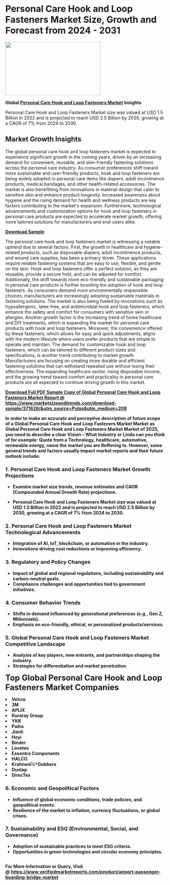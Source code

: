 <H1>Personal Care Hook and Loop Fasteners Market Size, Growth and Forecast from 2024 - 2031</H1><img class="aligncenter size-medium wp-image-584254" src="https://thirdeyenews.in/wp-content/uploads/2024/09/Global-Market-Research-300x168.jpeg" alt="" width="300" height="168" /><p><strong>Global&nbsp;<a href="https://www.marketsizeandtrends.com/download-sample/371626/&amp;utm_source=Pulse&amp;utm_medium=208">Personal Care Hook and Loop Fasteners Market</a> Insights</strong></p><p>Personal Care Hook and Loop Fasteners Market size was valued at USD 1.5 Billion in 2022 and is projected to reach USD 2.5 Billion by 2030, growing at a CAGR of 7% from 2024 to 2030.</p><p><h2>Market Growth Insights</h2> <p>The global personal care hook and loop fasteners market is expected to experience significant growth in the coming years, driven by an increasing demand for convenient, reusable, and skin-friendly fastening solutions across the personal care industry. As consumer preferences shift toward more sustainable and user-friendly products, hook and loop fasteners are being widely adopted in personal care items like diapers, adult incontinence products, medical bandages, and other health-related accessories. The market is also benefitting from innovations in material design that cater to sensitive skin and enhance product longevity. Increased awareness about hygiene and the rising demand for health and wellness products are key factors contributing to the market's expansion. Furthermore, technological advancements and customization options for hook and loop fasteners in personal care products are expected to accelerate market growth, offering more tailored solutions for manufacturers and end-users alike.</p> <p><strong><a href="#">Download Sample</a></strong></p> <p>The personal care hook and loop fasteners market is witnessing a notable uptrend due to several factors. First, the growth in healthcare and hygiene-related products, such as disposable diapers, adult incontinence products, and wound care supplies, has been a primary driver. These applications require reliable fastening systems that are easy to use, flexible, and gentle on the skin. Hook and loop fasteners offer a perfect solution, as they are reusable, provide a secure hold, and can be adjusted for comfort. Additionally, the shift towards more eco-friendly and sustainable packaging in personal care products is further boosting the adoption of hook and loop fasteners. As consumers demand more environmentally responsible choices, manufacturers are increasingly adopting sustainable materials in fastening solutions. The market is also being fueled by innovations such as hypoallergenic, latex-free, and antimicrobial hook and loop fasteners, which enhance the safety and comfort for consumers with sensitive skin or allergies. Another growth factor is the increasing trend of home healthcare and DIY treatments, which is expanding the market for personal care products with hook and loop fasteners. Moreover, the convenience offered by these fasteners, which allows for easy and quick adjustments, aligns with the modern lifestyle where users prefer products that are simple to operate and maintain. The demand for customizable hook and loop fasteners, which can be tailored to different product sizes and specifications, is another trend contributing to market growth. Manufacturers are focusing on creating more durable and efficient fastening solutions that can withstand repeated use without losing their effectiveness. The expanding healthcare sector, rising disposable income, and the growing trend toward comfort and practicality in personal care products are all expected to continue driving growth in this market. <p><strong><a href="#"></p><p><span class=""><strong>Download Full PDF Sample Copy of Global Personal Care Hook and Loop Fasteners Market Report</strong> @ <a href="https://www.marketsizeandtrends.com/download-sample/371626/&amp;utm_source=Pulse&amp;utm_medium=208" target="_blank">https://www.marketsizeandtrends.com/download-sample/371626/&amp;utm_source=Pulse&amp;utm_medium=208</a></span></p><p>In order to make an accurate and perceptive description of future scope of a Global&nbsp;Personal Care Hook and Loop Fasteners Market Market as Global&nbsp;Personal Care Hook and Loop Fasteners Market Market of 2025, you need to describe a clear Vision &ndash; What Industry or Linda can you think of for example: Quote from a Technology, healthcare, automotive, renewable energy, name the market you are Reffering to. However, some general trends and factors usually impact market reports and their future outlook include:</p><h3>1.&nbsp;<strong>Personal Care Hook and Loop Fasteners Market Growth Projections</strong></h3><ul><li>Examine market size trends, revenue estimates and CAGR (Compounded Annual Growth Rate) projections.</li><li><p>Personal Care Hook and Loop Fasteners Market size was valued at USD 1.5 Billion in 2022 and is projected to reach USD 2.5 Billion by 2030, growing at a CAGR of 7% from 2024 to 2030.</p></li></ul><h3>2.&nbsp;<strong>Personal Care Hook and Loop Fasteners Market Technological Advancements</strong></h3><ul><li>Integration of AI, IoT, blockchain, or automation in the industry.</li><li>Innovations driving cost reductions or improving efficiency.</li></ul><h3>3.&nbsp;<strong>Regulatory and Policy Changes</strong></h3><ul><li>Impact of global and regional regulations, including sustainability and carbon-neutral goals.</li><li>Compliance challenges and opportunities tied to government initiatives.</li></ul><h3>4.&nbsp;<strong>Consumer Behavior Trends</strong></h3><ul><li>Shifts in demand influenced by generational preferences (e.g., Gen Z, Millennials).</li><li>Emphasis on eco-friendly, ethical, or personalized products/services.</li></ul><h3>5.&nbsp;<strong>Global Personal Care Hook and Loop Fasteners Market Competitive Landscape</strong></h3><ul><li>Analysis of key players, new entrants, and partnerships shaping the industry.</li><li>Strategies for differentiation and market penetration.</li></ul><p data-pm-slice="1 1 []"><span style="color: inherit; font-family: inherit; font-size: 25px;">Top Global Personal Care Hook and Loop Fasteners Market Companies</span></p><div class="" data-test-id=""><p><li>Velcro</li><li> 3M</li><li> APLIX</li><li> Kuraray Group</li><li> YKK</li><li> Paiho</li><li> Jianli</li><li> Heyi</li><li> Binder</li><li> Lovetex</li><li> Essentra Components</li><li> HALCO</li><li> Krahnenï¼†Gobbers</li><li> Dunlap</li><li> DirecTex</li></p></div><h3>6.&nbsp;<strong>Economic and Geopolitical Factors</strong></h3><ul><li>Influence of global economic conditions, trade policies, and geopolitical events.</li><li>Resilience of the market to inflation, currency fluctuations, or global crises.</li></ul><h3>7.&nbsp;<strong>Sustainability and ESG (Environmental, Social, and Governance)</strong></h3><ul><li>Adoption of sustainable practices to meet ESG criteria.</li><li>Opportunities in green technologies and circular economy principles.</li></ul><h2><strong style="font-size: 14px;">For More Information or Query, Visit @&nbsp;</strong><a style="background-color: #ffffff; font-size: 14px;" href="https://www.marketsizeandtrends.com/report/personal-care-hook-and-loop-fasteners-market/" target="_blank">https://www.verifiedmarketreports.com/product/airport-passenger-boarding-bridge-market</a></h2>
